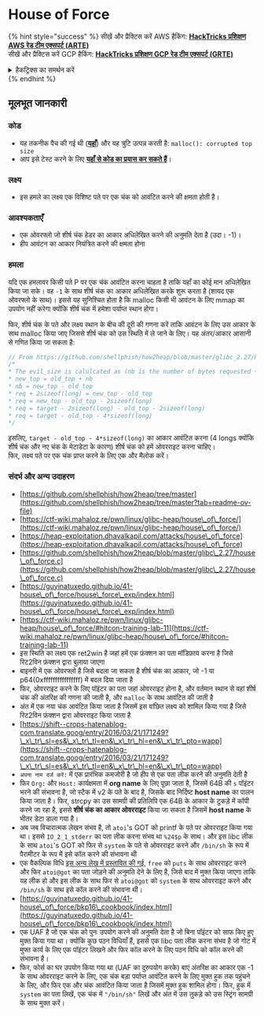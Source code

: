 # House of Force

{% hint style="success" %}
सीखें और प्रैक्टिस करें AWS हैकिंग: <img src="/.gitbook/assets/arte.png" alt="" data-size="line">[**HackTricks प्रशिक्षण AWS रेड टीम एक्सपर्ट (ARTE)**](https://training.hacktricks.xyz/courses/arte)<img src="/.gitbook/assets/arte.png" alt="" data-size="line">\
सीखें और प्रैक्टिस करें GCP हैकिंग: <img src="/.gitbook/assets/grte.png" alt="" data-size="line">[**HackTricks प्रशिक्षण GCP रेड टीम एक्सपर्ट (GRTE)**<img src="/.gitbook/assets/grte.png" alt="" data-size="line">](https://training.hacktricks.xyz/courses/grte)

<details>

<summary>हैकट्रिक्स का समर्थन करें</summary>

* [**सब्सक्रिप्शन प्लान**](https://github.com/sponsors/carlospolop) की जाँच करें!
* **शामिल हों** 💬 [**डिस्कॉर्ड समूह**](https://discord.gg/hRep4RUj7f) या [**टेलीग्राम समूह**](https://t.me/peass) या हमें **ट्विटर** 🐦 [**@hacktricks\_live**](https://twitter.com/hacktricks\_live)** पर फॉलो** करें।
* **हैकिंग ट्रिक्स साझा करें, PRs सबमिट करके** [**HackTricks**](https://github.com/carlospolop/hacktricks) और [**HackTricks Cloud**](https://github.com/carlospolop/hacktricks-cloud) github रेपो में।

</details>
{% endhint %}

## मूलभूत जानकारी

### कोड

* यह तकनीक पैच की गई थी ([**यहाँ**](https://sourceware.org/git/?p=glibc.git;a=commitdiff;h=30a17d8c95fbfb15c52d1115803b63aaa73a285c)) और यह त्रुटि उत्पन्न करती है: `malloc(): corrupted top size`
* आप इसे टेस्ट करने के लिए [**यहाँ से कोड का प्रयास कर सकते हैं**](https://guyinatuxedo.github.io/41-house\_of\_force/house\_force\_exp/index.html)।

### लक्ष्य

* इस हमले का लक्ष्य एक विशिष्ट पते पर एक चंक को आवंटित करने की क्षमता होती है।

### आवश्यकताएँ

* एक ओवरफ्लो जो शीर्ष चंक हेडर का आकार अधिलेखित करने की अनुमति देता है (उदा। -1)।
* हीप आवंटन का आकार नियंत्रित करने की क्षमता होना

### हमला

यदि एक हमलावर किसी पते P पर एक चंक आवंटित करना चाहता है ताकि यहाँ का कोई मान अधिलेखित किया जा सके। वह `-1` के साथ शीर्ष चंक का आकार अधिलेखित करके शुरू करता है (शायद एक ओवरफ्लो के साथ)। इससे यह सुनिश्चित होता है कि malloc किसी भी आवंटन के लिए mmap का उपयोग नहीं करेगा क्योंकि शीर्ष चंक में हमेशा पर्याप्त स्थान होगा।

फिर, शीर्ष चंक के पते और लक्ष्य स्थान के बीच की दूरी की गणना करें ताकि आवंटन के लिए उस आकार के साथ malloc किया जाए जिससे शीर्ष चंक को उस स्थिति में ले जाने के लिए। यह अंतर/आकार आसानी से गणित किया जा सकता है:
```c
// From https://github.com/shellphish/how2heap/blob/master/glibc_2.27/house_of_force.c#L59C2-L67C5
/*
* The evil_size is calulcated as (nb is the number of bytes requested + space for metadata):
* new_top = old_top + nb
* nb = new_top - old_top
* req + 2sizeof(long) = new_top - old_top
* req = new_top - old_top - 2sizeof(long)
* req = target - 2sizeof(long) - old_top - 2sizeof(long)
* req = target - old_top - 4*sizeof(long)
*/
```
इसलिए, `target - old_top - 4*sizeof(long)` का आकार आवंटित करना (4 longs क्योंकि शीर्ष चंक और नए चंक के मेटाडेटा के कारण) शीर्ष चंक को हमें ओवरराइट करना चाहिए।\
फिर, लक्ष्य पते पर एक चंक प्राप्त करने के लिए एक और मैलोक करें।

### संदर्भ और अन्य उदाहरण

* [https://github.com/shellphish/how2heap/tree/master](https://github.com/shellphish/how2heap/tree/master?tab=readme-ov-file)
* [https://ctf-wiki.mahaloz.re/pwn/linux/glibc-heap/house\_of\_force/](https://ctf-wiki.mahaloz.re/pwn/linux/glibc-heap/house\_of\_force/)
* [https://heap-exploitation.dhavalkapil.com/attacks/house\_of\_force](https://heap-exploitation.dhavalkapil.com/attacks/house\_of\_force)
* [https://github.com/shellphish/how2heap/blob/master/glibc\_2.27/house\_of\_force.c](https://github.com/shellphish/how2heap/blob/master/glibc\_2.27/house\_of\_force.c)
* [https://guyinatuxedo.github.io/41-house\_of\_force/house\_force\_exp/index.html](https://guyinatuxedo.github.io/41-house\_of\_force/house\_force\_exp/index.html)
* [https://ctf-wiki.mahaloz.re/pwn/linux/glibc-heap/house\_of\_force/#hitcon-training-lab-11](https://ctf-wiki.mahaloz.re/pwn/linux/glibc-heap/house\_of\_force/#hitcon-training-lab-11)
* इस स्थिति का लक्ष्य एक ret2win है जहां हमें एक फ़ंक्शन का पता मॉडिफ़ाय करना है जिसे रिट2विन फ़ंक्शन द्वारा बुलाया जाएगा
* बाइनरी में एक ओवरफ्लो है जिसे बदला जा सकता है शीर्ष चंक का आकार, जो -1 या p64(0xffffffffffffffff) में बदल दिया जाता है
* फिर, ओवरराइट करने के लिए पॉइंटर का पता जहां ओवरराइट होना है, और वर्तमान स्थान से वहां शीर्ष चंक की अंतरिक्ष की गणना की जाती है, और `malloc` के साथ आवंटित की जाती है
* अंत में एक नया चंक आवंटित किया जाता है जिसमें इस वांछित लक्ष्य को शामिल किया गया है जिसे रिट2विन फ़ंक्शन द्वारा ओवरराइट किया जाता है
* [https://shift--crops-hatenablog-com.translate.goog/entry/2016/03/21/171249?\_x\_tr\_sl=es&\_x\_tr\_tl=en&\_x\_tr\_hl=en&\_x\_tr\_pto=wapp](https://shift--crops-hatenablog-com.translate.goog/entry/2016/03/21/171249?\_x\_tr\_sl=es&\_x\_tr\_tl=en&\_x\_tr\_hl=en&\_x\_tr\_pto=wapp)
* `अपना नाम दर्ज करें:` में एक प्रारंभिक कमजोरी है जो हीप से एक पता लीक करने की अनुमति देती है
* फिर `Org:` और `Host:` कार्यक्षमता में **org name** के लिए पूछा जाता है, जिसमें 64B की `s` पॉइंटर भरने की संभावना है, जो स्टैक में v2 के पते के बाद है, जिसके बाद निर्दिष्ट **host name** का पालन किया जाता है। फिर, strcpy का उस सामग्री की प्रतिलिपि एक 64B के आकार के टुकड़े में कॉपी करने जा रहा है, इससे **शीर्ष चंक का आकार ओवरराइट** किया जा सकता है जिसमें **host name** के भीतर डेटा डाला गया है।
* अब जब विचारात्मक लेखन संभव है, तो `atoi`'s GOT को printf के पते पर ओवरराइट किया गया था। इससे `IO_2_1_stderr` का पता लीक करना संभव था `%24$p` के साथ। और इस libc लीक के साथ `atoi`'s GOT को फिर से `system` के पते से ओवरराइट करने और `/bin/sh` के रूप में पैरामीटर के रूप में इसे कॉल करने की संभावना थी
* एक वैकल्पिक विधि [इस अन्य लेख में प्रस्तावित की गई](https://ctf-wiki.mahaloz.re/pwn/linux/glibc-heap/house\_of\_force/#2016-bctf-bcloud), `free` को `puts` के साथ ओवरराइट करने और फिर `atoi@got` का पता जोड़ने की अनुमति देने के लिए है, जिसे बाद में मुक्त किया जाएगा ताकि यह लीक हो और इस लीक के साथ फिर से `atoi@got` को `system` के साथ ओवरराइट करने और `/bin/sh` के साथ इसे कॉल करने की संभावना थी।
* [https://guyinatuxedo.github.io/41-house\_of\_force/bkp16\_cookbook/index.html](https://guyinatuxedo.github.io/41-house\_of\_force/bkp16\_cookbook/index.html)
* एक UAF है जो एक चंक को पुनः उपयोग करने की अनुमति देता है जो बिना पॉइंटर को साफ किए हुए मुक्त किया गया था। क्योंकि कुछ पठन विधियाँ हैं, इससे एक libc पता लीक करना संभव है जो गोट में मुफ्त कार्य के लिए एक पॉइंटर लिखने और फिर कॉल करने के लिए पठन विधि को कॉल करने की संभावना है।
* फिर, फोर्स का घर उपयोग किया गया था (UAF का दुरुपयोग करके) बाएं अंतरिक्ष का आकार एक -1 के साथ ओवरराइट करने के लिए, एक चंक बड़ा पर्याप्त आवंटित करने के लिए मुक्त हुक तक पहुंचने के लिए, और फिर एक और चंक आवंटित किया जाता है जिसमें मुक्त हुक शामिल होगा। फिर, हुक में `system` का पता लिखें, एक चंक में `"/bin/sh"` लिखें और अंत में उस तुकड़े को उस स्ट्रिंग सामग्री के साथ मुक्त करें।
